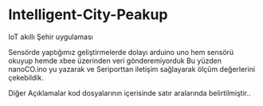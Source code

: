 # Intelligent-City-Peakup
IoT akıllı Şehir uygulaması

Sensörde yaptığımız  geliştirmelerde dolayı arduino uno hem sensörü okuyup  hemde xbee üzerinden  veri gönderemiyorduk
Bu yüzden nanoCO.ino yu yazarak ve Seriporttan iletişim sağlayarak ölçüm değerlerini  çekebildik.

Diğer Açıklamalar kod dosyalarının içerisinde satır aralarında belirtilmiştir..
